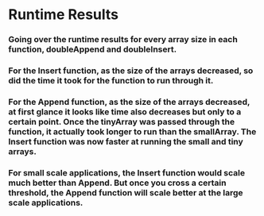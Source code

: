 # Runtime Results

### Going over the runtime results for every array size in each function, doubleAppend and doubleInsert. 

### For the Insert function, as the size of the arrays decreased, so did the time it took for the function to run through it.

### For the Append function, as the size of the arrays decreased, at first glance it looks like time also decreases but only to a certain point. Once the tinyArray was passed through the function, it actually took longer to run than the smallArray. The Insert function was now faster at running the small and tiny arrays.

### For small scale applications, the Insert function would scale much better than Append. But once you cross a certain threshold, the Append function will scale better at the large scale applications.